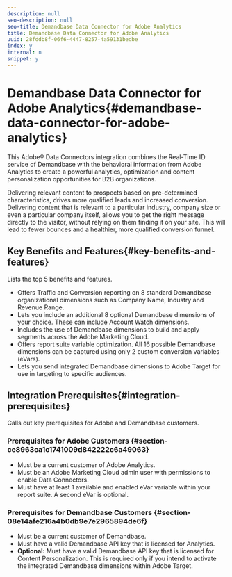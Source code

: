 ```yaml
---
description: null
seo-description: null
seo-title: Demandbase Data Connector for Adobe Analytics
title: Demandbase Data Connector for Adobe Analytics
uuid: 28fddb8f-06f6-4447-8257-4a59131bedbe
index: y
internal: n
snippet: y
---
```


# Demandbase Data Connector for Adobe Analytics{#demandbase-data-connector-for-adobe-analytics}

This Adobe® Data Connectors integration combines the Real-Time ID service of Demandbase with the behavioral information from Adobe Analytics to create a powerful analytics, optimization and content personalization opportunities for B2B organizations.

Delivering relevant content to prospects based on pre-determined characteristics, drives more qualified leads and increased conversion. Delivering content that is relevant to a particular industry, company size or even a particular company itself, allows you to get the right message directly to the visitor, without relying on them finding it on your site. This will lead to fewer bounces and a healthier, more qualified conversion funnel. 

## Key Benefits and Features{#key-benefits-and-features}

Lists the top 5 benefits and features.

* Offers Traffic and Conversion reporting on 8 standard Demandbase organizational dimensions such as Company Name, Industry and Revenue Range. 
* Lets you include an additional 8 optional Demandbase dimensions of your choice. These can include Account Watch dimensions. 
* Includes the use of Demandbase dimensions to build and apply segments across the Adobe Marketing Cloud. 
* Offers report suite variable optimization. All 16 possible Demandbase dimensions can be captured using only 2 custom conversion variables (eVars). 
* Lets you send integrated Demandbase dimensions to Adobe Target for use in targeting to specific audiences.

## Integration Prerequisites{#integration-prerequisites}

Calls out key prerequisites for Adobe and Demandbase customers.

### Prerequisites for Adobe Customers {#section-ce8963ca1c1741009d842222c6a49063}

* Must be a current customer of Adobe Analytics. 
* Must be an Adobe Marketing Cloud admin user with permissions to enable Data Connectors. 
* Must have at least 1 available and enabled eVar variable within your report suite. A second eVar is optional.

### Prerequisites for Demandbase Customers {#section-08e14afe216a4b0db9e7e2965894de6f}

* Must be a current customer of Demandbase. 
* Must have a valid Demandbase API key that is licensed for Analytics. 
* **Optional:** Must have a valid Demandbase API key that is licensed for Content Personalization. This is required only if you intend to activate the integrated Demandbase dimensions within Adobe Target.